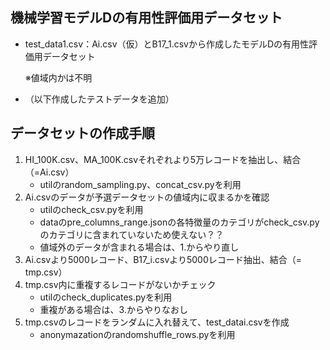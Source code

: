 ## 機械学習モデルDの有用性評価用データセット
- test_data1.csv：Ai.csv（仮）とB17_1.csvから作成したモデルDの有用性評価用データセット

    ※値域内かは不明
- （以下作成したテストデータを追加）

## データセットの作成手順
1. HI_100K.csv、MA_100K.csvそれぞれより5万レコードを抽出し、結合（=Ai.csv）
    - utilのrandom_sampling.py、concat_csv.pyを利用
2. Ai.csvのデータが予選データセットの値域内に収まるかを確認
    - utilのcheck_csv.pyを利用
    * dataのpre_columns_range.jsonの各特徴量のカテゴリがcheck_csv.pyのカテゴリに含まれていないため使えない？？
    - 値域外のデータが含まれる場合は、1.からやり直し
3. Ai.csvより5000レコード、B17_i.csvより5000レコード抽出、結合（= tmp.csv）
4. tmp.csv内に重複するレコードがないかチェック
    - utilのcheck_duplicates.pyを利用
    - 重複がある場合は、3.からやりなおし
5. tmp.csvのレコードをランダムに入れ替えて、test_datai.csvを作成
    - anonymazationのrandomshuffle_rows.pyを利用